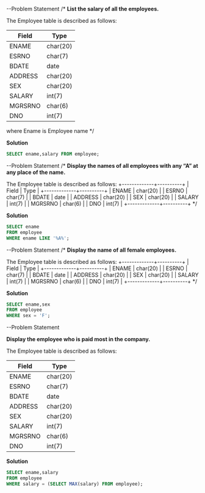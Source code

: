 --Problem Statement 
/*
**List the salary of all the employees.**

The Employee table is described as follows:

|   Field   |   Type  |
|-----|-----|
| ENAME | char(20) |
| ESRNO | char(7) |
| BDATE | date |
| ADDRESS | char(20) |
| SEX | char(20) |
| SALARY | int(7) |
| MGRSRNO | char(6) |
| DNO | int(7) |

where Ename is Employee name
*/

**Solution**
```sql
SELECT ename,salary FROM employee;
```

--Problem Statement 
/*
**Display the names of all employees with any “A” at any place of the name.**

The Employee table is described as follows:
+-------------+----------+
| Field       | Type     |
+-------------+----------+
| ENAME       | char(20) |
| ESRNO       | char(7)  |
| BDATE       | date     |
| ADDRESS     | char(20) |
| SEX         | char(20) |
| SALARY      | int(7)   |
| MGRSRNO     | char(6)  |
| DNO         | int(7)   |
+-------------+----------+
*/

**Solution**
```sql
SELECT ename 
FROM employee 
WHERE ename LIKE '%A%';                 
```

--Problem Statement 
/*
**Display the name of all female employees.**

The Employee table is described as follows:
+-------------+----------+
| Field       | Type     |
+-------------+----------+
| ENAME       | char(20) |
| ESRNO       | char(7)  |
| BDATE       | date     |
| ADDRESS     | char(20) |
| SEX         | char(20) |
| SALARY      | int(7)   |
| MGRSRNO     | char(6)  |
| DNO         | int(7)   |
+-------------+----------+
*/

**Solution**
```sql
SELECT ename,sex 
FROM employee 
WHERE sex = 'F';                   
```

--Problem Statement 

**Display the employee who is paid most in the company.**

The Employee table is described as follows:

|  Field | Type |
|---|---|
| ENAME  | char(20) |
| ESRNO | char(7) |
| BDATE  | date |
| ADDRESS | char(20) |
| SEX  | char(20) |
| SALARY | int(7) |
| MGRSRNO  | char(6) |
| DNO | int(7) |


**Solution**
```sql
SELECT ename,salary 
FROM employee 
WHERE salary = (SELECT MAX(salary) FROM employee);               
```
